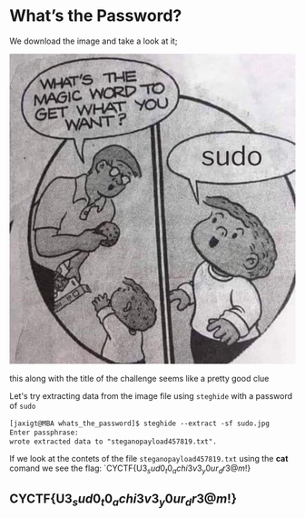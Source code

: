 # What’s the Password?

We download the image and take a look at it;

![image](https://github.com/CTSecUK/CyberYoddha-CTF-2020/blob/main/images/whats_the_password_sudo.jpg)

this along with the  title of the challenge seems like a pretty good clue

Let's try extracting data from the image file using `steghide` with a password of `sudo`

```
[jaxigt@MBA whats_the_password]$ steghide --extract -sf sudo.jpg 
Enter passphrase: 
wrote extracted data to "steganopayload457819.txt".
```

If we look at the contets of the file `steganopayload457819.txt` using the **cat** comand we see the flag: `CYCTF{U$3_sud0_t0_achi3v3_y0ur_dr3@m$!}

## CYCTF{U$3_sud0_t0_achi3v3_y0ur_dr3@m$!}
